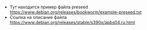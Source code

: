 - Тут находится пример файла preseed   
https://www.debian.org/releases/bookworm/example-preseed.txt
- Ссылка на описание файла   
https://www.debian.org/releases/stable/s390x/apbs04.ru.html
